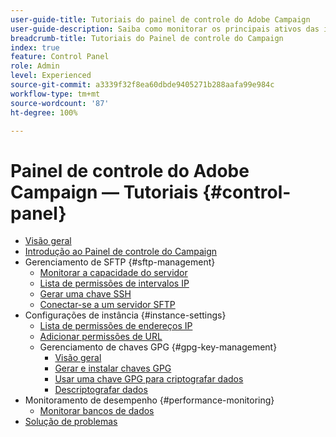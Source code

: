 ```yaml
---
user-guide-title: Tutoriais do painel de controle do Adobe Campaign
user-guide-description: Saiba como monitorar os principais ativos das instâncias do Adobe Campaign e executar tarefas administrativas no Painel de controle do Campaign.
breadcrumb-title: Tutoriais do Painel de controle do Campaign
index: true
feature: Control Panel
role: Admin
level: Experienced
source-git-commit: a3339f32f8ea60dbde9405271b288aafa99e984c
workflow-type: tm+mt
source-wordcount: '87'
ht-degree: 100%

---
```



# Painel de controle do Adobe Campaign — Tutoriais {#control-panel}

+ [Visão geral](/help/control-panel-tutorials/control-panel-overview.md)
+ [Introdução ao Painel de controle do Campaign](/help/control-panel-tutorials/get-started.md)
+ Gerenciamento de SFTP {#sftp-management}
   + [Monitorar a capacidade do servidor](/help/control-panel-tutorials/sftp-management/monitor-server-capacity.md)
   + [Lista de permissões de intervalos IP](/help/control-panel-tutorials/sftp-management/allowlist-ip-range.md)
   + [Gerar uma chave SSH](/help/control-panel-tutorials/sftp-management/generate-ssh-key.md)
   + [Conectar-se a um servidor SFTP](/help/control-panel-tutorials/sftp-management/connect-to-sftp-server.md)
+ Configurações de instância {#instance-settings}
   + [Lista de permissões de endereços IP](/help/control-panel-tutorials/instance-settings/allowlist-ip-address.md)
   + [Adicionar permissões de URL](/help/control-panel-tutorials/instance-settings/add-url-permissions.md)
   + Gerenciamento de chaves GPG {#gpg-key-management}
      + [Visão geral](/help/control-panel-tutorials/instance-settings/gpg-key-management/gpg-key-management-overview.md)
      + [Gerar e instalar chaves GPG](/help/control-panel-tutorials/instance-settings/gpg-key-management/generate-and-install-gpg-keys.md)
      + [Usar uma chave GPG para criptografar dados](/help/control-panel-tutorials/instance-settings/gpg-key-management/use-a-gpg-key-to-encrypt-data.md)
      + [Descriptografar dados](/help/control-panel-tutorials/instance-settings/gpg-key-management/decrypt-data.md)
+ Monitoramento de desempenho {#performance-monitoring}
   + [Monitorar bancos de dados](/help/control-panel-tutorials/performance-monitoring/monitor-databases.md)
+ [Solução de problemas](/help/control-panel-tutorials/troubleshooting.md)